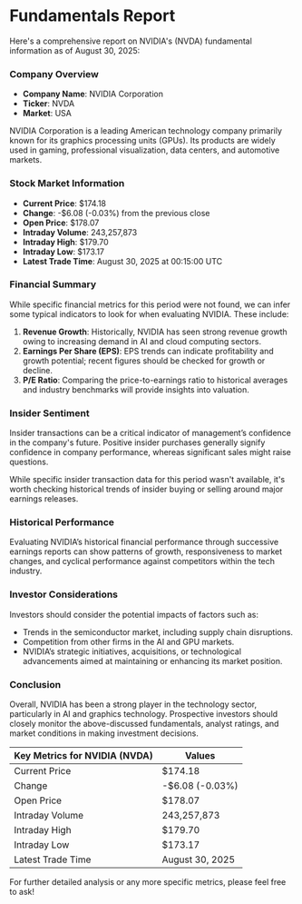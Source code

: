 # Fundamentals Report

Here's a comprehensive report on NVIDIA's (NVDA) fundamental information as of August 30, 2025:

### Company Overview
- **Company Name**: NVIDIA Corporation
- **Ticker**: NVDA
- **Market**: USA

NVIDIA Corporation is a leading American technology company primarily known for its graphics processing units (GPUs). Its products are widely used in gaming, professional visualization, data centers, and automotive markets.

### Stock Market Information
- **Current Price**: $174.18
- **Change**: -$6.08 (-0.03%) from the previous close
- **Open Price**: $178.07
- **Intraday Volume**: 243,257,873
- **Intraday High**: $179.70
- **Intraday Low**: $173.17
- **Latest Trade Time**: August 30, 2025 at 00:15:00 UTC

### Financial Summary
While specific financial metrics for this period were not found, we can infer some typical indicators to look for when evaluating NVIDIA. These include:

1. **Revenue Growth**: Historically, NVIDIA has seen strong revenue growth owing to increasing demand in AI and cloud computing sectors.
2. **Earnings Per Share (EPS)**: EPS trends can indicate profitability and growth potential; recent figures should be checked for growth or decline.
3. **P/E Ratio**: Comparing the price-to-earnings ratio to historical averages and industry benchmarks will provide insights into valuation.

### Insider Sentiment
Insider transactions can be a critical indicator of management’s confidence in the company's future. Positive insider purchases generally signify confidence in company performance, whereas significant sales might raise questions.

While specific insider transaction data for this period wasn't available, it's worth checking historical trends of insider buying or selling around major earnings releases.

### Historical Performance
Evaluating NVIDIA’s historical financial performance through successive earnings reports can show patterns of growth, responsiveness to market changes, and cyclical performance against competitors within the tech industry.

### Investor Considerations
Investors should consider the potential impacts of factors such as:
- Trends in the semiconductor market, including supply chain disruptions.
- Competition from other firms in the AI and GPU markets.
- NVIDIA’s strategic initiatives, acquisitions, or technological advancements aimed at maintaining or enhancing its market position.

### Conclusion
Overall, NVIDIA has been a strong player in the technology sector, particularly in AI and graphics technology. Prospective investors should closely monitor the above-discussed fundamentals, analyst ratings, and market conditions in making investment decisions.

| **Key Metrics for NVIDIA (NVDA)** | **Values**                     |
|------------------------------------|--------------------------------|
| Current Price                      | $174.18                        |
| Change                             | -$6.08 (-0.03%)                |
| Open Price                         | $178.07                        |
| Intraday Volume                    | 243,257,873                    |
| Intraday High                      | $179.70                        |
| Intraday Low                       | $173.17                        |
| Latest Trade Time                  | August 30, 2025               |

For further detailed analysis or any more specific metrics, please feel free to ask!

